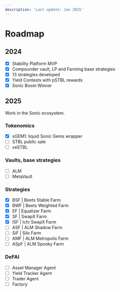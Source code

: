 ```yaml
---
description: 'Last update: Jan 2025'
---
```


# Roadmap

## 2024

* [x] Stability Platform MVP
* [x] Compounder vault, LP and Farming base strategies
* [x] 13 strategies developed
* [x] Yield Contests with pSTBL rewards
* [x] Sonic Boom Winner

## 2025

Work in the Sonic ecosystem.

### Tokenomics

* [x] sGEM1: liquid Sonic Gems wrapper
* [ ] STBL public sale
* [ ] veSTBL

### Vaults, base strategies

* [ ] ALM
* [ ] MetaVault

### Strategies

* [x] BSF | Beets Stable Farm
* [x] BWF | Beets Weighted Farm
* [x] EF | Equalizer Farm
* [x] SF | SwapX Farm
* [x] ISF | Ichi SwapX Farm
* [ ] ASF | ALM Shadow Farm
* [ ] SiF | Silo Farm
* [ ] AMF | ALM Metropolis Farm
* [ ] ASpF | ALM Spooky Farm

### DeFAI

* [ ] Asset Manager Agent
* [ ] Yield Tracker Agent
* [ ] Trader Agent
* [ ] Factory
